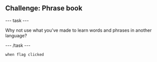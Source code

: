 ## Challenge: Phrase book

--- task ---

Why not use what you've made to learn words and phrases in another language?

--- /task ---

```blocks3
when flag clicked
```
